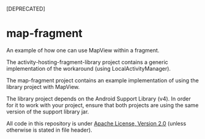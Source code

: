[DEPRECATED]

map-fragment
============

An example of how one can use MapView within a fragment.

The activity-hosting-fragment-library project contains a generic implementation of the workaround (using LocalActivityManager).

The map-fragment project contains an example implementation of using the library project with MapView.

The library project depends on the Android Support Library (v4). In order for it to work with your project, ensure that both projects
are using the same version of the support library jar.


All code in this repository is under [Apache License, Version 2.0](http://www.apache.org/licenses/LICENSE-2.0.html) (unless otherwise is stated in file header).

